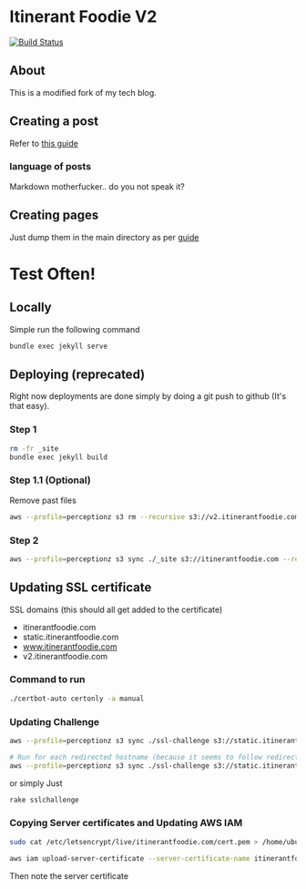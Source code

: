 # Itinerant Foodie V2
[![Build Status](https://travis-ci.org/itinerantfoodie/itinerantfoodie.static.svg?branch=master)](https://travis-ci.org/nolim1t/itinerantfoodie.static)

## About
This is a modified fork of my tech blog.

## Creating a post
Refer to [this guide](http://jekyllrb.com/docs/posts/)

### language of posts
Markdown motherfucker.. do you not speak it?

## Creating pages
Just dump them in the main directory as per [guide](http://jekyllrb.com/docs/pages/)

# Test Often!
## Locally
Simple run the following command

```bash
bundle exec jekyll serve
```

## Deploying (reprecated)
Right now deployments are done simply by doing a git push to github (It's that easy).

### Step 1
```bash
rm -fr _site
bundle exec jekyll build
```

### Step 1.1 (Optional)

Remove past files
```bash
aws --profile=perceptionz s3 rm --recursive s3://v2.itinerantfoodie.com/
```

### Step 2
```bash
aws --profile=perceptionz s3 sync ./_site s3://itinerantfoodie.com --region ap-northeast-2 --exclude '.DS_Store' --exclude 'node_modules/*' --exclude '.git/*' --exclude '.gitignore' --exclude 'Gemfile.*' --exclude '*.md' --acl public-read
```

## Updating SSL certificate
SSL domains (this should all get added to the certificate)

* itinerantfoodie.com
* static.itinerantfoodie.com
* www.itinerantfoodie.com
* v2.itinerantfoodie.com


### Command to run
```bash
./certbot-auto certonly -a manual
```

### Updating Challenge
```bash
aws --profile=perceptionz s3 sync ./ssl-challenge s3://static.itinerantfoodie.com/.well-known/acme-challenge --region us-east-1 --acl public-read

# Run for each redirected hostname (because it seems to follow redirects to itinerantfoodie.com)
aws --profile=perceptionz s3 sync ./ssl-challenge s3://static.itinerantfoodie.com/.well-known/acme-challenge --region ap-northeast-2 --acl public-read
```

or simply Just
```bash
rake sslchallenge
```

### Copying Server certificates and Updating AWS IAM
```bash
sudo cat /etc/letsencrypt/live/itinerantfoodie.com/cert.pem > /home/ubuntu/itinerantfoodie.com/cert.pem ; sudo cat /etc/letsencrypt/live/itinerantfoodie.com/privkey.pem > /home/ubuntu/itinerantfoodie.com/privkey.pem ;  sudo cat /etc/letsencrypt/live/itinerantfoodie.com/chain.pem > /home/ubuntu/itinerantfoodie.com/chain.pem ; sudo chown -R ubuntu /home/ubuntu/itinerantfoodie.com

aws iam upload-server-certificate --server-certificate-name itinerantfoodie`python -c "import datetime; import time; import math; print(math.floor(time.mktime(datetime.datetime.today().timetuple())))"` --certificate-body file:///home/ubuntu/itinerantfoodie.com/cert.pem --private-key file:///home/ubuntu/itinerantfoodie.com/privkey.pem --certificate-chain file:///home/ubuntu/itinerantfoodie.com/chain.pem --path /cloudfront/

```

Then note the server certificate
